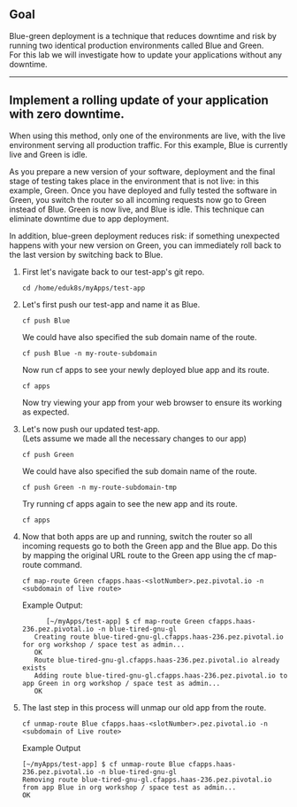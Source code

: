 ## Goal

Blue-green deployment is a technique that reduces downtime and risk by running two identical production environments called Blue and Green.  
For this lab we will investigate how to update your applications without any downtime.   

---


## Implement a rolling update of your application with zero downtime.

When using this method, only one of the environments are live, with the live environment serving all production traffic. 
For this example, Blue is currently live and Green is idle.

As you prepare a new version of your software, deployment and the final stage of testing takes place in the environment that is not live: in this example, Green. 
Once you have deployed and fully tested the software in Green, you switch the router so all incoming requests now go to Green instead of Blue. Green is now live, and Blue is idle.
This technique can eliminate downtime due to app deployment. 

In addition, blue-green deployment reduces risk: 
if something unexpected happens with your new version on Green, you can immediately roll back to the last version by switching back to Blue.
     

1.  First let's navigate back to our test-app's git repo.

    ```execute-2
    cd /home/eduk8s/myApps/test-app
    ```
    
2. Let's first push our test-app and name it as Blue.   
   
    ```execute-2
    cf push Blue 
    ```
    
    We could have also specified the sub domain name of the route.  
    
    ```copy-and-edit
    cf push Blue -n my-route-subdomain
    ```
    
    Now run cf apps to see your newly deployed blue app and its route. 
    
    ```execute-2
    cf apps
    ```
    
    Now try viewing your app from your web browser to ensure its working as expected.  
    
3. Let's now push our updated test-app.  
   (Lets assume we made all the necessary changes to our app) 
   
   ```execute-2
   cf push Green
   ```
   
   We could have also specified the sub domain name of the route.  
    
   ```copy-and-edit
   cf push Green -n my-route-subdomain-tmp
   ```
   
   Try running cf apps again to see the new app and its route.  
   
   ```execute-2
   cf apps
   ```
   
4. Now that both apps are up and running, switch the router so all incoming requests go to both the Green app and the Blue app. 
   Do this by mapping the original URL route to the Green app using the cf map-route command.
   
   ```copy-and-edit
   cf map-route Green cfapps.haas-<slotNumber>.pez.pivotal.io -n <subdomain of live route>
   ```
   
   Example Output: 
   ```
         [~/myApps/test-app] $ cf map-route Green cfapps.haas-236.pez.pivotal.io -n blue-tired-gnu-gl
      Creating route blue-tired-gnu-gl.cfapps.haas-236.pez.pivotal.io for org workshop / space test as admin...
      OK
      Route blue-tired-gnu-gl.cfapps.haas-236.pez.pivotal.io already exists
      Adding route blue-tired-gnu-gl.cfapps.haas-236.pez.pivotal.io to app Green in org workshop / space test as admin...
      OK
   ```

5. The last step in this process will unmap our old app from the route. 

    ```copy-and-edit
    cf unmap-route Blue cfapps.haas-<slotNumber>.pez.pivotal.io -n <subdomain of Live route>
    ```

   Example Output
   
    ```
    [~/myApps/test-app] $ cf unmap-route Blue cfapps.haas-236.pez.pivotal.io -n blue-tired-gnu-gl
    Removing route blue-tired-gnu-gl.cfapps.haas-236.pez.pivotal.io from app Blue in org workshop / space test as admin...
    OK
    ```


